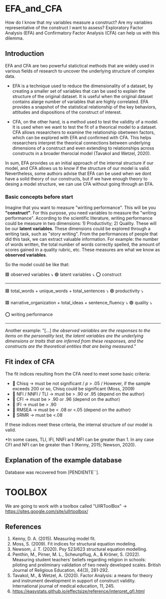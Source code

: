 # EFA_and_CFA
How do I know that my variables measure a construct? Are my variables representative of the construct I want to assess? Exploratory Factor Analysis (EFA) and Confirmatory Factor Analysis (CFA) can help us with this dilemma.

## Introduction
EFA and CFA are two powerful statictical methods that are widely used in various fields of research to uncover the underlying structure of complex data.

- EFA is a technique used to reduce the dimensionality of a dataset, by creating a smaller set of variables that can be used to explain the structure of the original dataset. It is useful when the original dataset contains alarge number of variables that are highly correlated. EFA provides a snapshot of the statistical relationship of the key behaviors, attitudes and dispositions of the construct of interest.

- CFA, on the other hand, is a method used to test the validity of a model. It is used when we want to test the fit of a theorical model to a dataset. CFA allows researchers to examine the relationship obetween factors, which can be explored with EFA and confirmed with CFA. This helps researchers interpret the theorical connections between underlying dimensions of a construct and even extending to relationships across constructs in a broader therocial model (Tavakol and Wetzel, 2020).

In sum, EFA provides us an initial approach of the internal structure if our model, and CFA allows us to know if the structure of our model is valid. Nevertheless, some authors advise that EFA can be used when we dont have a solid theory of our constructs, but if we have enough theory to desing a model structure, we can use CFA without going through an EFA.

### Basic concepts before start

Imagine that you want to measure "wiriting performance". This will be you **"construct"**. For this purpose, you need variables to measure the "writing performance". According to the scientific literature, writing performance could be measure in two dimensions: 1) Productivity; 2) Quality. These will be our **latent variables**.
These dimensions could be explored through a writing task, such as "story writing". From the performances of people that did this task, we can extract valuable information. For example: the number of words written, the total number of words correctly spelled, the amount of scores gained in a quality rubric, etc. These measures are what we know as **observed variables**.

So the model could be like that:

🟩 observed variables ⤵
🟣 latent variables ⤵
⭕ construct
____________________________________________________________

🟩 total_words + unique_words + total_sentences ⤵
🟣 productivity ⤵

🟩 narrative_organization + total_ideas + sentence_fluency ⤵
🟣 quality ⤵

⭕ writing performance
_____________________________________________________________

Another example: "[...] *the observed variables are the responses to the items on the personality test, the latent variables are the underlying dimensions or traits that are inferred from these responses, and the constructs are the theoretical entities that are being measured.*"

## Fit index of CFA

The fit indices resulting from the CFA need to meet some basic criteria:

- 🔰 Chisq -> must be not significant / *p* > .05 / However, if the sample exceeds 200 or so, Chisq could be significant (Moss, 2009)
- 🔰 NFI / NNFI / TLI -> must be > .90 or .95 (depend on the author)
- 🔰 CFI -> must be > .90 or .96  (depend on the author)
- 🔰 IFI -> must be > .90
- 🔰 RMSEA -> must be < .08 or <.05 (depend on the author)
- 🔰 SRMR -> must be <.08

If these indices meet these criteria, the internal structure of our model is valid.

*In some cases, TLI, IFI, NNFI and MFI can be greater than 1. In any case CFI and NFI can be greater than 1 (Kenny, 2015; Newson, 2020).

## Explanation of the example database

Database was recovered from [PENDIENTE``].


# TOOLBOX

We are going to work with a toolbox called "UllRToolBox" -> https://sites.google.com/site/ullrtoolbox/

## References
1. Kenny, D. A. (2015). Measuring model fit.
2. Moss, S. (2009). Fit indices for structural equation modeling.
3. Newsom, J. T. (2020). Psy 523/623 structural equation modelling.
4. Penthin, M., Pirner, M. L., Scheunpflug, A., & Kröner, S. (2022). Measuring student teachers’ beliefs regarding religion in schools: piloting and preliminary validation of two newly developed scales. British Journal of Religious Education, 44(3), 281-292.
5. Tavakol, M., & Wetzel, A. (2020). Factor Analysis: a means for theory and instrument development in support of construct validity. International journal of medical education, 11, 245.
6. https://easystats.github.io/effectsize/reference/interpret_gfi.html
